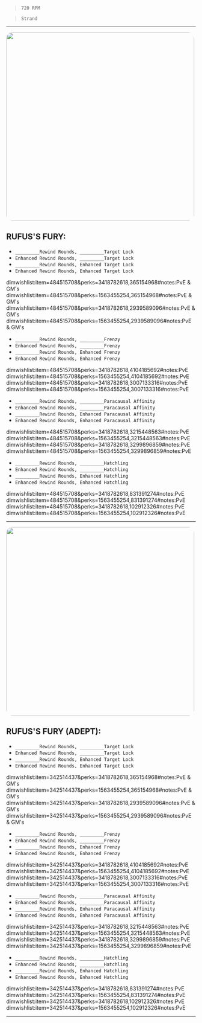 > `720 RPM`

> `Strand`

---

<img src="https://bungie.net/common/destiny2_content/screenshots/484515708.jpg" width="500px" style="border-radius: 16px">

## RUFUS'S FURY:

-   `_________Rewind Rounds, _________Target Lock`
-   `Enhanced Rewind Rounds, _________Target Lock`
-   `_________Rewind Rounds, Enhanced Target Lock`
-   `Enhanced Rewind Rounds, Enhanced Target Lock`

dimwishlist:item=484515708&perks=3418782618,365154968#notes:PvE & GM's  
dimwishlist:item=484515708&perks=1563455254,365154968#notes:PvE & GM's  
dimwishlist:item=484515708&perks=3418782618,2939589096#notes:PvE & GM's  
dimwishlist:item=484515708&perks=1563455254,2939589096#notes:PvE & GM's

-   `_________Rewind Rounds, _________Frenzy`
-   `Enhanced Rewind Rounds, _________Frenzy`
-   `_________Rewind Rounds, Enhanced Frenzy`
-   `Enhanced Rewind Rounds, Enhanced Frenzy`

dimwishlist:item=484515708&perks=3418782618,4104185692#notes:PvE  
dimwishlist:item=484515708&perks=1563455254,4104185692#notes:PvE  
dimwishlist:item=484515708&perks=3418782618,3007133316#notes:PvE  
dimwishlist:item=484515708&perks=1563455254,3007133316#notes:PvE

-   `_________Rewind Rounds, _________Paracausal Affinity`
-   `Enhanced Rewind Rounds, _________Paracausal Affinity`
-   `_________Rewind Rounds, Enhanced Paracausal Affinity`
-   `Enhanced Rewind Rounds, Enhanced Paracausal Affinity`

dimwishlist:item=484515708&perks=3418782618,3215448563#notes:PvE  
dimwishlist:item=484515708&perks=1563455254,3215448563#notes:PvE  
dimwishlist:item=484515708&perks=3418782618,3299896859#notes:PvE  
dimwishlist:item=484515708&perks=1563455254,3299896859#notes:PvE

-   `_________Rewind Rounds, _________Hatchling`
-   `Enhanced Rewind Rounds, _________Hatchling`
-   `_________Rewind Rounds, Enhanced Hatchling`
-   `Enhanced Rewind Rounds, Enhanced Hatchling`

dimwishlist:item=484515708&perks=3418782618,831391274#notes:PvE  
dimwishlist:item=484515708&perks=1563455254,831391274#notes:PvE  
dimwishlist:item=484515708&perks=3418782618,102912326#notes:PvE  
dimwishlist:item=484515708&perks=1563455254,102912326#notes:PvE

---

<img src="https://bungie.net/common/destiny2_content/screenshots/342514437.jpg" width="500px" style="border-radius: 16px">

## RUFUS'S FURY (ADEPT):

-   `_________Rewind Rounds, _________Target Lock`
-   `Enhanced Rewind Rounds, _________Target Lock`
-   `_________Rewind Rounds, Enhanced Target Lock`
-   `Enhanced Rewind Rounds, Enhanced Target Lock`

dimwishlist:item=342514437&perks=3418782618,365154968#notes:PvE & GM's  
dimwishlist:item=342514437&perks=1563455254,365154968#notes:PvE & GM's  
dimwishlist:item=342514437&perks=3418782618,2939589096#notes:PvE & GM's  
dimwishlist:item=342514437&perks=1563455254,2939589096#notes:PvE & GM's

-   `_________Rewind Rounds, _________Frenzy`
-   `Enhanced Rewind Rounds, _________Frenzy`
-   `_________Rewind Rounds, Enhanced Frenzy`
-   `Enhanced Rewind Rounds, Enhanced Frenzy`

dimwishlist:item=342514437&perks=3418782618,4104185692#notes:PvE  
dimwishlist:item=342514437&perks=1563455254,4104185692#notes:PvE  
dimwishlist:item=342514437&perks=3418782618,3007133316#notes:PvE  
dimwishlist:item=342514437&perks=1563455254,3007133316#notes:PvE

-   `_________Rewind Rounds, _________Paracausal Affinity`
-   `Enhanced Rewind Rounds, _________Paracausal Affinity`
-   `_________Rewind Rounds, Enhanced Paracausal Affinity`
-   `Enhanced Rewind Rounds, Enhanced Paracausal Affinity`

dimwishlist:item=342514437&perks=3418782618,3215448563#notes:PvE  
dimwishlist:item=342514437&perks=1563455254,3215448563#notes:PvE  
dimwishlist:item=342514437&perks=3418782618,3299896859#notes:PvE  
dimwishlist:item=342514437&perks=1563455254,3299896859#notes:PvE

-   `_________Rewind Rounds, _________Hatchling`
-   `Enhanced Rewind Rounds, _________Hatchling`
-   `_________Rewind Rounds, Enhanced Hatchling`
-   `Enhanced Rewind Rounds, Enhanced Hatchling`

dimwishlist:item=342514437&perks=3418782618,831391274#notes:PvE  
dimwishlist:item=342514437&perks=1563455254,831391274#notes:PvE  
dimwishlist:item=342514437&perks=3418782618,102912326#notes:PvE  
dimwishlist:item=342514437&perks=1563455254,102912326#notes:PvE

---
